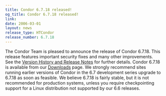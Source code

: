 ```yaml
---
title: Condor 6.7.18 released!
og_title: Condor 6.7.18 released!
link: 
date: 2006-03-01
layout: news
release_type: HTCondor
release_number: 6.7.18
---
```


The Condor Team is pleased to announce the release of Condor 6.7.18.  This release features important security fixes and many other improvements.  See the <a href="manual/latest-dev/9_Version_History.html"> Version History and Release Notes</a> for further details. Condor 6.7.18 is available from our <a href="downloads/">Downloads</a> page.  We strongly recommend sites running earlier versions of Condor in the 6.7 development series upgrade to 6.7.18 as soon as feasible.  We believe 6.7.18 is fairly stable, but it is not recommended for production systems, unless you require checkpointing support for a Linux distribution not supported by our 6.6 releases.
